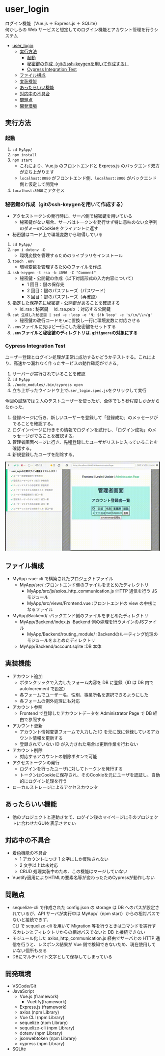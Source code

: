 # user_login

ログイン機能（Vue.js ＋ Express.js ＋ SQLite）<br>
何かしらの Web サービスと想定してのログイン機能とアカウント管理を行うシステム

- [user_login](#userlogin)
  - [実行方法](#%e5%ae%9f%e8%a1%8c%e6%96%b9%e6%b3%95)
    - [起動](#%e8%b5%b7%e5%8b%95)
    - [秘密鍵の作成（gitのssh-keygenを用いて作成する）](#%e7%a7%98%e5%af%86%e9%8d%b5%e3%81%ae%e4%bd%9c%e6%88%90git%e3%81%aessh-keygen%e3%82%92%e7%94%a8%e3%81%84%e3%81%a6%e4%bd%9c%e6%88%90%e3%81%99%e3%82%8b)
    - [Cypress Integration Test](#cypress-integration-test)
  - [ファイル構成](#%e3%83%95%e3%82%a1%e3%82%a4%e3%83%ab%e6%a7%8b%e6%88%90)
  - [実装機能](#%e5%ae%9f%e8%a3%85%e6%a9%9f%e8%83%bd)
  - [あったらいい機能](#%e3%81%82%e3%81%a3%e3%81%9f%e3%82%89%e3%81%84%e3%81%84%e6%a9%9f%e8%83%bd)
  - [対応中の不具合](#%e5%af%be%e5%bf%9c%e4%b8%ad%e3%81%ae%e4%b8%8d%e5%85%b7%e5%90%88)
  - [問題点](#%e5%95%8f%e9%a1%8c%e7%82%b9)
  - [開発環境](#%e9%96%8b%e7%99%ba%e7%92%b0%e5%a2%83)

## 実行方法

### 起動

1. `cd MyApp/`
1. `npm install`
1. `npm start`
   - これにより、Vue.js のフロントエンドと Express.js のバックエンド双方が立ち上がります
   - `localhost:8080` がフロントエンド側、`localhost:8000` がバックエンド側と仮定して開発中
1. `localhost:8080`にアクセス

### 秘密鍵の作成（gitのssh-keygenを用いて作成する）
- アクセストークンの発行時に、サーバ側で秘密鍵を用いている
  - 秘密鍵がない場合、サーバはトークンを発行せず特に意味のない文字列のダミーのCookieをクライアントに返す
- 秘密鍵はコード上で環境変数から取得している
  
1. `cd MyApp/`
2. `npm i dotenv -D`
     - 環境変数を管理するためのライブラリをインストール
3. `touch .env`
     - 環境変数を管理するためのファイルを作成
4. `ssh-keygen -t rsa -b 4096 -C "Comment"`
     - 秘密鍵・公開鍵の作成（以下対話形式の入力内容について）
       - 1 回目：鍵の保存先
       - 2 回目：鍵のパスフレーズ（パスワード）
       - 3 回目：鍵のパスフレーズ（再確認）
5. 指定した保存先に秘密鍵・公開鍵があることを確認する
     - id_rsa : 秘密鍵　 id_rsa.pub ：対応する公開鍵
6. `cat 生成した秘密鍵 | sed -e :loop -e 'N; $!b loop' -e 's/\n/\\n/g'`
      - 秘密鍵の改行コードを`\n`に置換し一行に環境変数に対応させる
7. `.env`ファイルに先ほど一行にした秘密鍵をセットする
8. **`.env`ファイルと秘密鍵のディレクトリは`.gitignore`の対象にする**

### Cypress Integration Test

ユーザー登録とログイン処理が正常に成功するかどうかテストする。これにより、高速かつ漏れなく作ったサービスの動作確認ができる。

1. サーバーが実行されていることを確認
2. `cd MyApp`
3. `./node_modules/.bin/cypress open`
4. 立ち上がったウインドウ上で`user_login.spec.js`をクリックして実行

今回の試験では２人のテストユーザーを使ったが、全体でも５秒程度しかかからなかった。

1. 登録ページに行き、新しいユーザーを登録して「登録成功」のメッセージがでることを確認する。
2. ログインページに行きその情報でログインを試行し、「ログイン成功」のメッセージがでることを確認する。
3. 管理者画面ページに行き、先程登録したユーザがリストに入っていることを確認する。
4. 新規登録したユーザを削除する。

![Cypressの動作](./cypress.gif)

## ファイル構成

- MyApp :vue-cli で構築されたプロジェクトファイル
  - MyApp/src/ :フロントエンド側のファイルをまとめたディレクトリ
    - MyApp/src/js/axios_http_communication.js :HTTP
      通信を行う JS モジュール
    - MyApp/src/views/Frontend.vue :フロントエンドの view の中核になるファイル
- MyApp/Backend/ :バックエンド側のファイルをまとめたディレクトリ
  - MyApp/Backend/index.js :Backend 側の処理を行うメインのJSファイル
    - MyApp/Backend/routing_module/ :Backendのルーティング処理のモジュールをまとめたディレクトリ
  - MyApp/Backend/account.sqlite :DB 本体

## 実装機能

- アカウント追加
  - ボタンクリックで入力したフォーム内容を DB に登録（ID は DB 内で autoIncrement で設定）
  - 各フォームでユーザー名、性別、事業所名を選択できるようにした
  - 各フォームの例外処理にも対応
- アカウント参照
  - Frontend で登録したアカウントデータを Administrator Page で DB 経由で参照する
- アカウント更新
  - アカウント情報変更フォームで入力した ID を元に既に登録しているアカウント情報を更新する
  - 登録されていない ID が入力された場合は更新作業を行わない
- アカウント削除
  - 対応するアカウントの削除ボタンで可能
- アクセストークンの発行
  - ログインを行ったユーザに対してトークンを発行する
  - トークンはCookieに保存され、そのCookieを元にユーザを認証し、自動的にログイン処理を行う
- ローカルストレージによるアクセスカウンタ

## あったらいい機能

- 他のプロジェクトと連動させて、ログイン後のマイページにそのプロジェクトに合わせたGUIを表示させたい

## 対応中の不具合

- 着色機能の不具合
  - 1 アカウントにつき 1 文字にしか反映されない
  - 2 文字以上は未対応
  - CRUD 処理実装中のため、この機能はマージしていない
- Vuetify適用によりHTMLの要素名等が変わったためCypressが動作しない

## 問題点

- sequelize-cli で作成された config.json の storage は DB へのパスが設定されているが、API サーバが実行中は MyApp/（npm start）からの相対パスでないと接続できず、  
  CLI で sequelize-cli を用いて Migration 等を行うときはコマンドを実行するカレンとディレクトリからの相対パスでないと DB と接続できない
- モジュール化した axios_http_communication.js 経由でサーバとの HTTP 通信を行うと、レスポンス結果が Vue 側で検知できないため、現在使用していない個所もある
- DBにマルチバイト文字として保存してしまっている

## 開発環境

- VSCode/Git
- JavaScript
  - Vue.js (framework)
    - Vuetify(framework)
  - Express.js (framework)
  - axios (npm Library)
  - Vue CLI (npm Library)
  - sequelize (npm Library)
  - sequelize-cli (npm Library)
  - dotenv (npm Library)
  - jsonwebtoken (npm Library)
  - cypress (npm Library)
- SQLite
